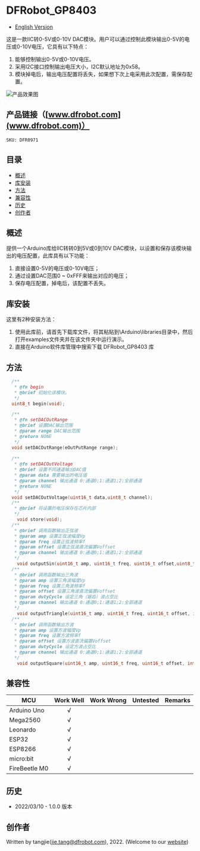# DFRobot_GP8403

* [English Version](./README.md)

这是一款IIC转0-5V或0-10V DAC模块。用户可以通过控制此模块输出0-5V的电压或0-10V电压，它具有以下特点：
1. 能够控制输出0-5V或0-10V电压。
2. 采用I2C接口控制输出电压大小，I2C默认地址为0x58。 
3. 模块掉电后，输出电压配置将丢失，如果想下次上电采用此次配置，需保存配置。


![产品效果图](./resources/images/DFR0971.png) 

## 产品链接（[www.dfrobot.com](www.dfrobot.com)）
    SKU: DFR0971 

## 目录
  - [概述](#概述)
  - [库安装](#库安装)
  - [方法](#方法)
  - [兼容性](#兼容性)
  - [历史](#历史)
  - [创作者](#创作者)

## 概述
提供一个Arduino库给IIC转转0到5V或0到10V DAC模块，以设置和保存该模块输出的电压配置，此库具有以下功能：
1. 直接设置0-5V的电压或0-10V电压；
2. 通过设置DAC范围0 ~ 0xFFF来输出对应的电压；
3. 保存电压配置，掉电后，该配置不丢失。

## 库安装

这里有2种安装方法：
1. 使用此库前，请首先下载库文件，将其粘贴到\Arduino\libraries目录中，然后打开examples文件夹并在该文件夹中运行演示。
2. 直接在Arduino软件库管理中搜索下载 DFRobot_GP8403 库

## 方法

```C++
  /**
   * @fn begin
   * @brief 初始化该模块。
   */
  uint8_t begin(void);

  /**
   * @fn setDACOutRange
   * @brief 设置DAC输出范围
   * @param range DAC输出范围
   * @return NONE
   */
  void setDACOutRange(eOutPutRange range);
    
  /**
   * @fn setDACOutVoltage
   * @brief 设置不同通道输出DAC值
   * @param data 需要输出的电压值
   * @param channel 输出通道 0:通道0;1:通道1;2:全部通道
   * @return NONE
   */
  void setDACOutVoltage(uint16_t data,uint8_t channel);
  /**
   * @brief 将设置的电压保存在芯片内部
   */
	void store(void);
  /**
   * @brief 调用函数输出正弦波
   * @param amp 设置正弦波幅度Vp
   * @param freq 设置正弦波频率f
   * @param offset 设置正弦波直流偏置Voffset
   * @param channel 输出通道 0:通道0;1:通道1;2:全部通道
   */
	void outputSin(uint16_t amp, uint16_t freq, uint16_t offset,uint8_t channel);
  /**
   * @brief 调用函数输出三角波
   * @param amp 设置三角波幅度Vp
   * @param freq 设置三角波频率f
   * @param offset 设置三角波直流偏置Voffset
   * @param dutyCycle 设定三角（锯齿）波占空比
   * @param channel 输出通道 0:通道0;1:通道1;2:全部通道
   */
	void outputTriangle(uint16_t amp, uint16_t freq, uint16_t offset, int8_t dutyCycle, uint8_t channel);
  /**
   * @brief 调用函数输出方波
   * @param amp 设置方波幅度Vp
   * @param freq 设置方波频率f
   * @param offset 设置方波直流偏置Voffset
   * @param dutyCycle 设定方波占空比
   * @param channel 输出通道 0:通道0;1:通道1;2:全部通道
   */
	void outputSquare(uint16_t amp, uint16_t freq, uint16_t offset, int8_t dutyCycle, uint8_t channel);
```
## 兼容性

MCU                |  Work Well    | Work Wrong   | Untested    | Remarks
------------------ | :----------: | :----------: | :---------: | -----
Arduino Uno        |       √       |              |             | 
Mega2560           |      √       |              |             | 
Leonardo           |      √       |              |             | 
ESP32              |      √       |              |             | 
ESP8266            |      √       |              |             | 
micro:bit          |      √       |              |             | 
FireBeetle M0      |      √       |              |             | 

## 历史

- 2022/03/10 - 1.0.0 版本

## 创作者

Written by tangjie(jie.tang@dfrobot.com), 2022. (Welcome to our [website](https://www.dfrobot.com/))

